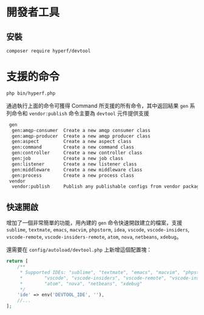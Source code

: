 # 開發者工具

## 安裝

```
composer require hyperf/devtool
```

# 支援的命令

```bash
php bin/hyperf.php
```

通過執行上面的命令可獲得 Command 所支援的所有命令，其中返回結果 `gen` 系列命令和 `vendor:publish` 命令主要為 `devtool` 元件提供支援

```bash
 gen
  gen:amqp-consumer  Create a new amqp consumer class
  gen:amqp-producer  Create a new amqp producer class
  gen:aspect         Create a new aspect class
  gen:command        Create a new command class
  gen:controller     Create a new controller class
  gen:job            Create a new job class
  gen:listener       Create a new listener class
  gen:middleware     Create a new middleware class
  gen:process        Create a new process class
 vendor
  vendor:publish     Publish any publishable configs from vendor packages.
```

## 快速開啟

增加了一個非常簡單的功能，用內建的 `gen` 命令快速開啟建立的檔案，支援 `sublime`, `textmate`, `emacs`, `macvim`, `phpstorm`, `idea`, `vscode`, `vscode-insiders`, `vscode-remote`, `vscode-insiders-remote`, `atom`, `nova`, `netbeans`, `xdebug`。

還需要在 `config/autoload/devtool.php` 上新增這個配置塊：

```php
return [
    /**
     * Supported IDEs: "sublime", "textmate", "emacs", "macvim", "phpstorm", "idea",
     *        "vscode", "vscode-insiders", "vscode-remote", "vscode-insiders-remote",
     *        "atom", "nova", "netbeans", "xdebug"
     */
    'ide' => env('DEVTOOL_IDE', ''),
    //...
];
```
